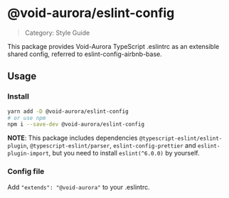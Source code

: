 # @void-aurora/eslint-config

> Category: Style Guide

This package provides Void-Aurora TypeScript .eslintrc as an extensible shared config, referred to eslint-config-airbnb-base.

## Usage

### Install

```sh
yarn add -D @void-aurora/eslint-config
# or use npm
npm i --save-dev @void-aurora/eslint-config
```

**NOTE**: This package includes dependencies `@typescript-eslint/eslint-plugin`, `@typescript-eslint/parser`, `eslint-config-prettier` and `eslint-plugin-import`, but you need to install `eslint(^6.0.0)` by yourself.

### Config file

Add `"extends": "@void-aurora"` to your .eslintrc.
